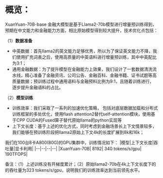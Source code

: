 # 概览：
XuanYuan-70B-base 金融大模型是基于Llama2-70b模型进行增量预训练得到，预期在中文能力和金融能力方面，相比原始模型得到较大提升，技术优化点包括：

（1）**数据准备**

- 中英数据：首先llama2的英文能力足够优秀，所以为了保证英文能力不降，我们使用扩充词表之后，使用高质量的中英语料进行增量预训练，其中中英配比为3:1；
- 通用金融数据：为了提升模型在金融能力上效果，我们设计了一套数据清洗流水线，精心准备了金融资讯、公司公告、金融百科、金融书籍、证书试题等高质量数据；预训练过程中通用语料与金融预料比例为9:1，且随着训练进行，逐步提升金融语料的占比。

（2）**模型训练**
- 训练效率：我们采取了一系列的加速优化策略， 包括对底层数据加载和分布式训练框架的多处优化，使用flash attention2替代self-attention模块，使用基于CPP CUDA的Fused算子替代原始llama的python实现等
- 上下文长度：基于上述的优化方式，同时考虑到金融场景长上下文情景较多，我们能够在预训练阶段把llama2原始上下文4k的长度扩展到8k和16k；

我们在100台8卡A800(80G)的GPU集群中，训练情况如下：
|模型|上下文长度|吞吐量|显卡利用|
|--|--|--|--|
|XuanYuan-70B|	8192|	340 tokens/s/gpu|	190TFOPS|

备注：（1）上述训练没有开梯度累计；（2）原始llama2-70b在4k上下文长度下的的吞吐量为323 tokens/s/gpu，说明我们的训练效率达到当前领先水平。
